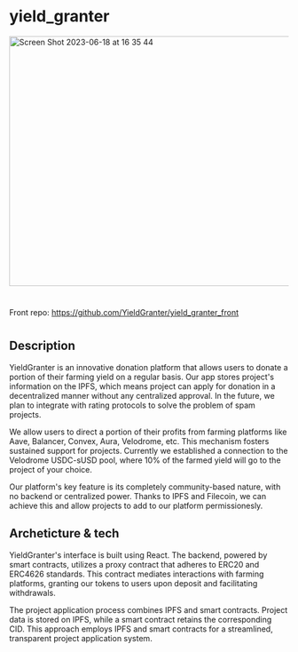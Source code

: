 # yield_granter
<img width="935" height="450" alt="Screen Shot 2023-06-18 at 16 35 44" src="https://github.com/YieldGranter/yield_granter/assets/61376884/3c5a9704-da24-4978-97e8-1595dec05eb8">

#
Front repo: https://github.com/YieldGranter/yield_granter_front
#

## Description
YieldGranter is an innovative donation platform that allows users to donate a portion of their farming yield on a regular basis. Our app stores project's information on the IPFS, which means project can apply for donation in a decentralized manner without any centralized approval. In the future, we plan to integrate with rating protocols to solve the problem of spam projects.

We allow users to direct a portion of their profits from farming platforms like Aave, Balancer, Convex, Aura, Velodrome, etc. This mechanism fosters sustained support for projects. Currently we established a connection to the Velodrome USDC-sUSD pool, where 10% of the farmed yield will go to the project of your choice.

 Our platform's key feature is its completely community-based nature, with no backend or centralized power. Thanks to IPFS and Filecoin, we can achieve this and allow projects to add to our platform permissionesly.

 ## Archeticture & tech
 YieldGranter's interface is built using React. The backend, powered by smart contracts, utilizes a proxy contract that adheres to ERC20 and ERC4626 standards. This contract mediates interactions with farming platforms, granting our tokens to users upon deposit and facilitating withdrawals.

The project application process combines IPFS and smart contracts. Project data is stored on IPFS, while a smart contract retains the corresponding CID. This approach employs IPFS and smart contracts for a streamlined, transparent project application system.
